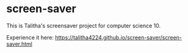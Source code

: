 # screen-saver

This is Talitha's screensaver project for computer science 10.

Experience it here:
https://talitha4224.github.io/screen-saver/screen-saver.html
